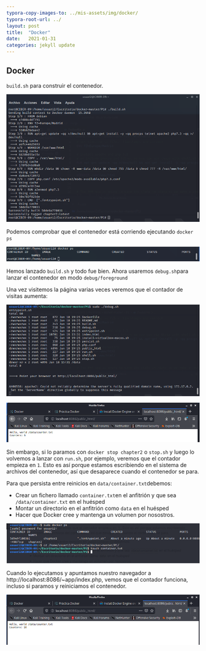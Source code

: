 ```yaml
---
typora-copy-images-to: ../mis-assets/img/docker/
typora-root-url: ../
layout: post
title:  "Docker"
date:   2021-01-31
categories: jekyll update
---
```


## Docker

`build.sh` para construir el contenedor.



![2](/mis-assets/img/docker/2.png)

Podemos comprobar que el contenedor está corriendo ejecutando `docker ps`

![1.1](/mis-assets/img/docker/1.1.png)



Hemos lanzado `build.sh` y todo fue bien. Ahora usaremos `debug.sh`para lanzar el contenedor en modo `debug/foreground`

Una vez visitemos la página varias veces veremos que el contador de visitas aumenta:



![4](/mis-assets/img/docker/4.png)



![3.1](/mis-assets/img/docker/3.1-1612123541013.png)



Sin embargo, si lo paramos con `docker stop chapter2` o `stop.sh` y luego lo volvemos a lanzar con `run.sh`, por ejemplo, veremos que el contador empieza en `1`. Esto es así porque estamos escribiendo en el sistema de archivos del contenedor, así que desaparece cuando el contenedor se para.

Para que persista entre reinicios en `data/container.txt`debemos:

- Crear un fichero llamado `container.txt`en el anfitrión y que sea `/data/container.txt` en el huésped
- Montar un directorio en el anfitrión como `data` en el huésped
- Hacer que Docker cree y mantenga un volumen por nosostros.



![4.1](/mis-assets/img/docker/4.1.png)



Cuando lo ejecutamos y apuntamos nuestro navegador a http://localhost:8086/~app/index.php, vemos que el contador funciona, incluso si paramos y reiniciamos el contenedor.



![5.1](/mis-assets/img/docker/5.1.png)





